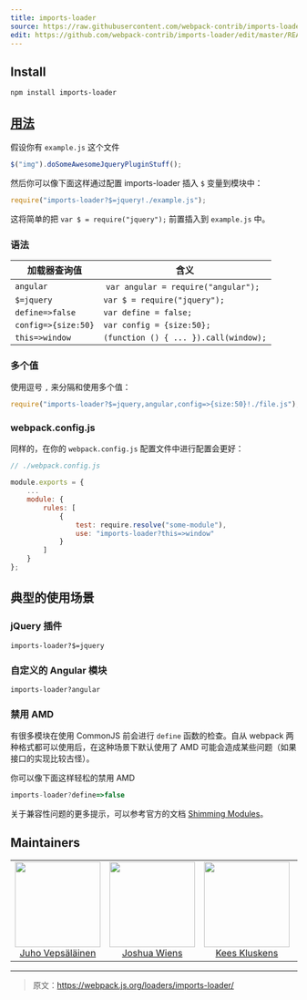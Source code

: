 ```yaml
---
title: imports-loader
source: https://raw.githubusercontent.com/webpack-contrib/imports-loader/master/README.md
edit: https://github.com/webpack-contrib/imports-loader/edit/master/README.md
---
```

## Install

```bash
npm install imports-loader
```

## <a href="https://webpack.js.org/concepts/loaders">用法</a>

假设你有 `example.js` 这个文件

```javascript
$("img").doSomeAwesomeJqueryPluginStuff();
```

然后你可以像下面这样通过配置 imports-loader 插入 `$` 变量到模块中：

``` javascript
require("imports-loader?$=jquery!./example.js");
```

这将简单的把 `var $ = require("jquery");` 前置插入到 `example.js` 中。

### 语法

加载器查询值 | 含义
------------|-------
`angular` | `var angular = require("angular");`
`$=jquery` | `var $ = require("jquery");`
`define=>false` | `var define = false;`
`config=>{size:50}` | `var config = {size:50};`
`this=>window` | `(function () { ... }).call(window);`

### 多个值

使用逗号 `,` 来分隔和使用多个值：

```javascript
require("imports-loader?$=jquery,angular,config=>{size:50}!./file.js");
```

### webpack.config.js

同样的，在你的 `webpack.config.js` 配置文件中进行配置会更好：

```javascript
// ./webpack.config.js

module.exports = {
    ...
    module: {
        rules: [
            {
                test: require.resolve("some-module"),
                use: "imports-loader?this=>window"
            }
        ]
    }
};
```

## 典型的使用场景

### jQuery 插件

`imports-loader?$=jquery`

### 自定义的 Angular 模块

`imports-loader?angular`

### 禁用 AMD

有很多模块在使用 CommonJS 前会进行 `define` 函数的检查。自从 webpack 两种格式都可以使用后，在这种场景下默认使用了 AMD 可能会造成某些问题（如果接口的实现比较古怪）。

你可以像下面这样轻松的禁用 AMD

```javascript
imports-loader?define=>false
```

关于兼容性问题的更多提示，可以参考官方的文档 [Shimming Modules](http://webpack.github.io/docs/shimming-modules.html)。

## Maintainers

<table>
  <tbody>
    <tr>
      <td align="center">
        <img width="150" height="150"
        src="https://avatars3.githubusercontent.com/u/166921?v=3&s=150">
        </br>
        <a href="https://github.com/bebraw">Juho Vepsäläinen</a>
      </td>
      <td align="center">
        <img width="150" height="150"
        src="https://avatars2.githubusercontent.com/u/8420490?v=3&s=150">
        </br>
        <a href="https://github.com/d3viant0ne">Joshua Wiens</a>
      </td>
      <td align="center">
        <img width="150" height="150"
        src="https://avatars3.githubusercontent.com/u/533616?v=3&s=150">
        </br>
        <a href="https://github.com/SpaceK33z">Kees Kluskens</a>
      </td>
      <td align="center">
        <img width="150" height="150"
        src="https://avatars3.githubusercontent.com/u/3408176?v=3&s=150">
        </br>
        <a href="https://github.com/TheLarkInn">Sean Larkin</a>
      </td>
    </tr>
  <tbody>
</table>


[npm]: https://img.shields.io/npm/v/imports-loader.svg
[npm-url]: https://npmjs.com/package/imports-loader

[deps]: https://david-dm.org/webpack-contrib/imports-loader.svg
[deps-url]: https://david-dm.org/webpack-contrib/imports-loader

[chat]: https://img.shields.io/badge/gitter-webpack%2Fwebpack-brightgreen.svg
[chat-url]: https://gitter.im/webpack/webpack

[test]: http://img.shields.io/travis/webpack-contrib/imports-loader.svg
[test-url]: https://travis-ci.org/webpack-contrib/imports-loader

***

> 原文：https://webpack.js.org/loaders/imports-loader/